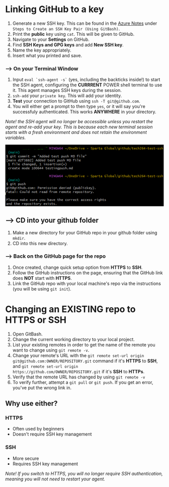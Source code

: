 # Linking GitHub to a key
1. Generate a new SSH key. This can be found in the [Azure Notes](../azure/azure_notes.md) under `Steps to Create an SSH Key Pair (Using GitBash)`.
2. Print the **public** key using `cat`. This will be given to GitHub.
3. Navigate to your **Settings** on GitHub.
4. Find **SSH Keys and GPG keys** and add **New SSH key**. 
5. Name the key appropriately.
6. Insert what you printed and save.

### --> On your Terminal Window
1. Input ``` eval `ssh-agent -s` ``` (yes, including the backticks inside!) to start the SSH agent, configuring the **CURRRENT** POWER shell terminal to use it. This agent manages SSH keys during the session.
2. `ssh-add` your `private key`. This will add your identity.
3. **Test** your connection to GitHub using `ssh -T git@github.com`.
4. You will either get a prompt to then type `yes`, or it will say you're successfuly authenticated. This works **ANYWHERE** in your directory.

*Note! the SSH agent will no longer be accessible unless you restart the agent and re-add your key. This is because each new terminal session starts with a fresh environment and does not retain the environment variables.*

![alt text](image-4.png)

## --> CD into your github folder
1. Make a new directory for your GitHub repo in your github folder using `mkdir`.
2. CD into this new directory.

### --> Back on the GitHub page for the repo
1. Once created, change quick setup option from **HTTPS** to **SSH**.
2. Follow the GitHub instructions on the page, ensuring that the GitHub link does **NOT** start with **HTTPS**. 
3. Link the GitHub repo with your local machine's repo via the instructions (you will be using `git init`).

# Changing an EXISTING repo to HTTPS or SSH
1. Open GitBash.
2. Change the current working directory to your local project.
3. List your existing remotes in order to get the name of the remote you want to change using `git remote -v`.
4. Change your remote's URL with the `git remote set-url origin git@github.com:OWNER/REPOSITORY.git` command if it's **HTTPS** to **SSH**, and `git remote set-url origin https://github.com/OWNER/REPOSITORY.git` if it's **SSH** to **HTTPs**.
5. Verify that the remote URL has changed by using `git remote -v`
6. To verify further, attempt a `git pull` or `git push`. If you get an error, you've put the wrong link in.

## Why use either?

### HTTPS
- Often used by beginners
- Doesn't require SSH key management

### SSH
- More secure
- Requires SSH key management

*Note! If you switch to HTTPS, you will no longer require SSH authentication, meaning you will not need to restart your agent.*